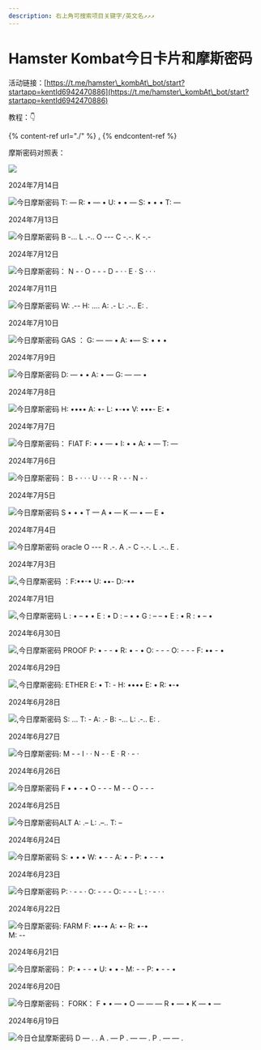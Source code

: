 ```yaml
---
description: 右上角可搜索项目关键字/英文名↗↗↗
---
```


# Hamster Kombat今日卡片和摩斯密码

活动链接：[https://t.me/hamster\_kombAt\_bot/start?startapp=kentId6942470886](https://t.me/hamster\_kombAt\_bot/start?startapp=kentId6942470886)

教程：👇

{% content-ref url="./" %}
[.](./)
{% endcontent-ref %}



摩斯密码对照表：

![](<../../.gitbook/assets/image (456).png>)



2024年7月14日

![](<../../.gitbook/assets/image (511).png>)今日摩斯密码 T: — R: • — • U: • • — S: • • • T: —



2024年7月13日

![](<../../.gitbook/assets/image (510).png>)今日摩斯密码 B -... L .-.. O --- C -.-. K -.-



2024年7月12日

![](../../.gitbook/assets/image.png)今日摩斯密码： N - · O - - - D - · · E · S · · ·



2024年7月11日

![](<../../.gitbook/assets/image (1).png>)今日摩斯密码 W: .-- H: .... A: .- L: .-.. E: .



2024年7月10日

![](<../../.gitbook/assets/image (1) (1) (1) (1).png>)今日摩斯密码 GAS ： G: — — •   A:   •—  S:   • • •



2024年7月9日

![](<../../.gitbook/assets/image (495).png>)今日摩斯密码 D: — • • A: • — G: — — •



2024年7月8日

![](<../../.gitbook/assets/image (470).png>)今日摩斯密码 H: •••• A: •- L: •-•• V: •••- E: •



2024年7月7日

![](<../../.gitbook/assets/image (469).png>)今日摩斯密码： FIAT F: • • — • I: • • A: • — T: —



2024年7月6日

![](<../../.gitbook/assets/image (468).png>)今日摩斯密码： B - · · · U · · - R · - · N - ·



2024年7月5日

![](<../../.gitbook/assets/image (4) (1) (1).png>)今日摩斯密码 S  • • • T  — A  • — K  — • — E  •



2024年7月4日

![](<../../.gitbook/assets/image (1) (1) (1) (1) (1) (1) (1) (1) (1) (1).png>)今日摩斯密码 oracle O --- R .-. A .- C -.-. L .-.. E .



2024年7月3日

![](<../../.gitbook/assets/image (453).png>),今日摩斯密码 ：F:••-• U: ••- D:-••



2024年7月1日

![](<../../.gitbook/assets/image (454).png>),今日摩斯密码 L : • – • • E : • D : – • • G : – – • E : • R : • – •



2024年6月30日

![](<../../.gitbook/assets/image (3) (1) (1) (1) (1).png>),今日摩斯密码 PROOF P: • - - • R: • - • O: - - - O: - - - F: •• - •



2024年6月29日

![](<../../.gitbook/assets/image (1) (1) (1) (1) (1) (1) (1) (1) (1) (1) (1) (1) (1).png>),今日摩斯密码: ETHER E: • T: - H: •••• E: • R: •-•



2024年6月28日

![](<../../.gitbook/assets/image (2) (1) (1) (1) (1) (1) (1) (1).png>),今日摩斯密码 S: ... T: - A: .- B: -... L: .-.. E: .



2024年6月27日

![](<../../.gitbook/assets/image (3) (1) (1) (1) (1) (1).png>)今日摩斯密码: M - - I · · N  - · E · R · - ·



2024年6月26日

![](<../../.gitbook/assets/image (4) (1) (1) (1).png>)今日摩斯密码 F • • - • O - - - M - - O - - -



2024年6月25日

![](<../../.gitbook/assets/image (5) (1) (1).png>)今日摩斯密码ALT A: .– ​L: .–.. ​T: –



2024年6月24日

![](<../../.gitbook/assets/image (6) (1) (1).png>)今日摩斯密码 S: • • • W: • - - A: • - P: • - - •



2024年6月23日

![](<../../.gitbook/assets/image (7) (1).png>)今日摩斯密码 P:  · - - · O:  - - - O:  - - - L :  · - · ·



2024年6月22日

![](<../../.gitbook/assets/image (9).png>)今日摩斯密码: FARM F: ••-• A: •- R: •-•\
M: --



2024年6月21日

![](<../../.gitbook/assets/image (10).png>)今日摩斯密码： P: • - - • U: • • - M: - - P: • - - •



2024年6月20日

![](<../../.gitbook/assets/image (11).png>)今日摩斯密码： FORK： F • • — • O — — — R • — • K — • —



2024年6月19日

![](<../../.gitbook/assets/image (12).png>)今日仓鼠摩斯密码 D — . . A . — P . — — . P . — — .
